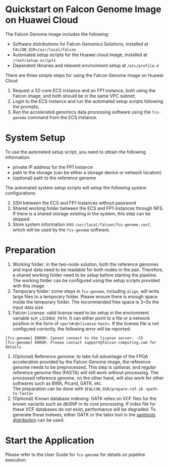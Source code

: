 # Quickstart on Falcon Genome Image on Huawei Cloud

The Falcon Genome image includes the following:
- Software distributions for Falcon Genomics Solutions, installed at 
`FALCON_DIR=/usr/local/falcon`
- Automated setup scripts for the Huawei cloud image, installed at
`/root/setup-scripts`
- Dependent libraries and relavent environment setup at `/etc/profile.d`

There are three simple steps for using the Falcon Genome image on Huawei Cloud
1. Request a 32-core ECS instance and an FP1 instance, both using the Falcon image,
   and both should be in the same VPC subnet;
2. Login to the ECS instance and run the automated setup scripts following the prompts;
3. Run the accelerated genomics data processing software using the `fcs-genome`
   command from the ECS instance.

# System Setup

To use the automated setup script, you need to obtain the following information:
- private IP address for the FP1 instance
- path to the storage (can be either a storage device or network location)
- (optional) path to the reference genome

The automated system setup scripts will setup the following system configurations
1. SSH between the ECS and FP1 instances without password
2. Shared working folder between the ECS and FP1 instances through NFS. If there is a
shared storage existing in the system, this step can be skipped. 
3. Store system information into `/usr/local/falcon/fcs-genome.conf`, which will
be used by the `fcs-genome` software.

# Preparation

1. Working folder: in the two-node solution, both the reference genomes and input data
need to be readable for both nodes in the pair. Therefore, a shared working folder need
to be setup before starting the pipeline. The working folder can be configured using the 
setup scripts provided with this image
1. Temporary folder: some steps in `fcs-genome`, including `align`,
  will write large files to a temporary folder. Please ensure there is enough space
  inside the temporary folder. The recommended free space is 3~5x the input data size
1. Falcon License: valid license need to be setup in the environment variable 
`$LM_LICENSE_PATH`. It can either point to a file or a network position in the form
of `<port#>@<license-host>`. If the license file is not configured correctly, the following
error will be reported:    
```
[fcs-genome] ERROR: Cannot connect to the license server: -15
[fcs-genome] ERROR: Please contact support@falcon-computing.com for details.
```    
1. (Optional) Reference genome: to take full advantage of the FPGA acceleration provided
by the Falcon Genome image, the reference genome needs to be preprocessed. This step
is optional, and regular reference genome files (FASTA) will still work without processing. 
The processed reference genome, on the other hand, will also work for other softwares
such as BWA, Picard, GATK, etc.    
The preparation can be done with `$FALCON_DIR/prepare-ref.sh <path-to-fasta>`
1. (Optional) Known database indexing: GATK relies on VCF files for the known variants 
such as dbSNP in its core processing. If index file for these VCF databases do not
exist, performance will be degraded. To generate these indexes, either GATK or the tabix
tool in the [samtools distribution](http://www.htslib.org/download/) can be used.

# Start the Application
Please refer to the User Guide for `fcs-genome` for details on pipeline execution.
